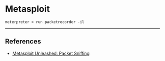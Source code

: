 # Metasploit

```
meterpreter > run packetrecorder -il
```

---
## References

- [Metasploit Unleashed: Packet Sniffing](https://www.offsec.com/metasploit-unleashed/packet-sniffing/)